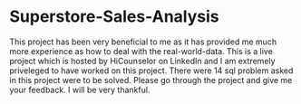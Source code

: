 # Superstore-Sales-Analysis
This project has been very beneficial to me as it has provided me much more experience as how to deal with the real-world-data. This is a live project which is hosted by HiCounselor on LinkedIn and I am extremely priveleged to have worked on this project. There were 14 sql problem asked in this project were to be solved. Please go through the project and give me your feedback. I will be very thankful.
